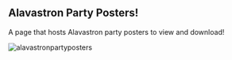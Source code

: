 ## Alavastron Party Posters!
A page that hosts Alavastron party posters to view and download!

![alavastronpartyposters](https://user-images.githubusercontent.com/33396015/127752708-a353e040-3fd7-4bee-8db5-0c1e6b254fac.png)
